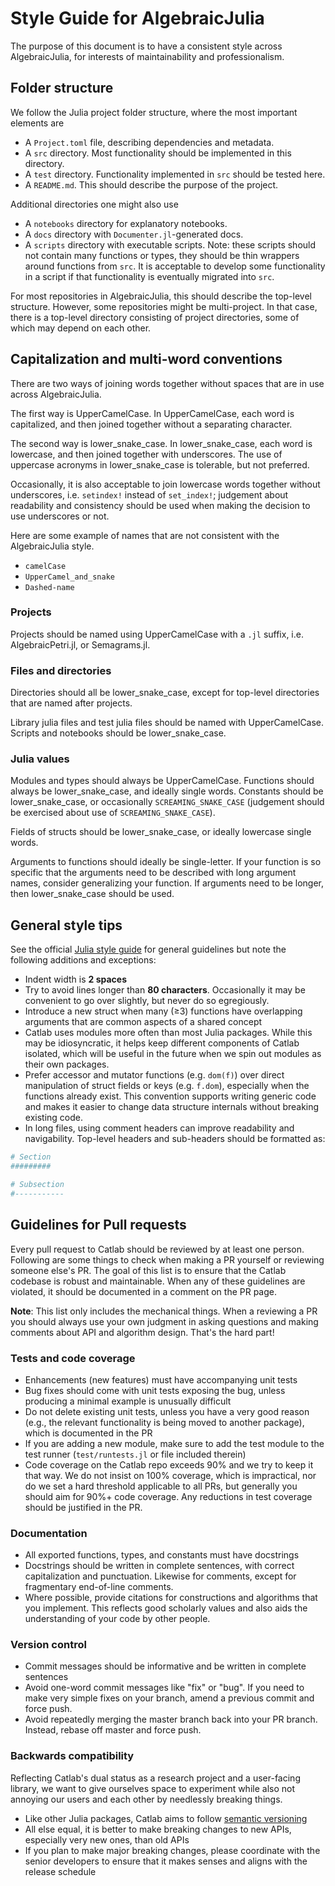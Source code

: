 # Style Guide for AlgebraicJulia

The purpose of this document is to have a consistent style across AlgebraicJulia, for interests of maintainability and professionalism.

## Folder structure

We follow the Julia project folder structure, where the most important elements are

- A `Project.toml` file, describing dependencies and metadata.
- A `src` directory. Most functionality should be implemented in this directory.
- A `test` directory. Functionality implemented in `src` should be tested here.
- A `README.md`. This should describe the purpose of the project.

Additional directories one might also use

- A `notebooks` directory for explanatory notebooks.
- A `docs` directory with `Documenter.jl`-generated docs.
- A `scripts` directory with executable scripts. Note: these scripts should not contain many functions or types, they should be thin wrappers around functions from `src`. It is acceptable to develop some functionality in a script if that functionality is eventually migrated into `src`.

For most repositories in AlgebraicJulia, this should describe the top-level structure. However, some repositories might be multi-project. In that case, there is a top-level directory consisting of project directories, some of which may depend on each other.

## Capitalization and multi-word conventions

There are two ways of joining words together without spaces that are in use across AlgebraicJulia.

The first way is UpperCamelCase. In UpperCamelCase, each word is capitalized, and then joined together without a separating character.

The second way is lower\_snake\_case. In lower\_snake\_case, each word is lowercase, and then joined together with underscores. The use of uppercase acronyms in lower\_snake\_case is tolerable, but not preferred.

Occasionally, it is also acceptable to join lowercase words together without underscores, i.e. `setindex!` instead of `set_index!`; judgement about readability and consistency should be used when making the decision to use underscores or not.

Here are some example of names that are not consistent with the AlgebraicJulia style.

- `camelCase`
- `UpperCamel_and_snake`
- `Dashed-name`

### Projects

Projects should be named using UpperCamelCase with a `.jl` suffix, i.e. AlgebraicPetri.jl, or Semagrams.jl.

### Files and directories

Directories should all be lower\_snake\_case, except for top-level directories that are named after projects.

Library julia files and test julia files should be named with UpperCamelCase. Scripts and notebooks should be lower\_snake\_case.

### Julia values

Modules and types should always be UpperCamelCase. Functions should always be lower\_snake\_case, and ideally single words. Constants should be lower\_snake\_case, or occasionally `SCREAMING_SNAKE_CASE` (judgement should be exercised about use of `SCREAMING_SNAKE_CASE`).

Fields of structs should be lower\_snake\_case, or ideally lowercase single words.

Arguments to functions should ideally be single-letter. If your function is so specific that the arguments need to be described with long argument names, consider generalizing your function. If arguments need to be longer, then lower\_snake\_case should be used.

## General style tips

See the official [Julia style guide](https://docs.julialang.org/en/v1/manual/style-guide/) for general guidelines but note the following additions and exceptions:

- Indent width is **2 spaces**
- Try to avoid lines longer than **80 characters**. Occasionally it may be convenient to go over slightly, but never do so egregiously.
- Introduce a new struct when many (≥3) functions have overlapping arguments that are common aspects of a shared concept
- Catlab uses modules more often than most Julia packages. While this may be idiosyncratic, it helps keep different components of Catlab isolated, which will be useful in the future when we spin out modules as their own packages.
- Prefer accessor and mutator functions (e.g. `dom(f)`) over direct manipulation of struct fields or keys (e.g. `f.dom`), especially when the functions already exist. This convention supports writing generic code and makes it easier to change data structure internals without breaking existing code.
- In long files, using comment headers can improve readability and navigability. Top-level headers and sub-headers should be formatted as:

```julia
# Section
#########

# Subsection
#-----------
```

## Guidelines for Pull requests

Every pull request to Catlab should be reviewed by at least one person. Following are some things to check when making a PR yourself or reviewing someone else's PR. The goal of this list is to ensure that the Catlab codebase is robust and maintainable. When any of these guidelines are violated, it should be documented in a comment on the PR page.

**Note**: This list only includes the mechanical things. When a reviewing a PR you should always use your own judgment in asking questions and making comments about API and algorithm design. That's the hard part!

### Tests and code coverage

- Enhancements (new features) must have accompanying unit tests
- Bug fixes should come with unit tests exposing the bug, unless producing a minimal example is unusually difficult
- Do not delete existing unit tests, unless you have a very good reason (e.g., the relevant functionality is being moved to another package), which is documented in the PR
- If you are adding a new module, make sure to add the test module to the test runner (`test/runtests.jl` or file included therein)
- Code coverage on the Catlab repo exceeds 90% and we try to keep it that way. We do not insist on 100% coverage, which is impractical, nor do we set a hard threshold applicable to all PRs, but generally you should aim for 90%+ code coverage. Any reductions in test coverage should be justified in the PR.

### Documentation

- All exported functions, types, and constants must have docstrings
- Docstrings should be written in complete sentences, with correct capitalization and punctuation. Likewise for comments, except for fragmentary end-of-line comments.
- Where possible, provide citations for constructions and algorithms that you implement. This reflects good scholarly values and also aids the understanding of your code by other people.

### Version control

- Commit messages should be informative and be written in complete sentences
- Avoid one-word commit messages like "fix" or "bug". If you need to make very simple fixes on your branch, amend a previous commit and force push.
- Avoid repeatedly merging the master branch back into your PR branch. Instead, rebase off master and force push.

### Backwards compatibility

Reflecting Catlab's dual status as a research project and a user-facing library, we want to give ourselves space to experiment while also not annoying our users and each other by needlessly breaking things.

- Like other Julia packages, Catlab aims to follow [semantic versioning](https://pkgdocs.julialang.org/v1/compatibility/)
- All else equal, it is better to make breaking changes to new APIs, especially very new ones, than old APIs
- If you plan to make major breaking changes, please coordinate with the senior developers to ensure that it makes senses and aligns with the release schedule
